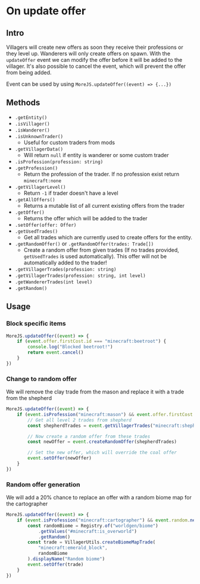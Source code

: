 # On update offer

## Intro

Villagers will create new offers as soon they receive their professions or they level up. Wanderers will only create offers on spawn. With the `updateOffer` event we can modify the offer before it will be added to the villager. It's also possible to cancel the event, which will prevent the offer from being added.

Event can be used by using `MoreJS.updateOffer((event) => {...})`

## Methods

-   `.getEntity()`
-   `.isVillager()`
-   `.isWanderer()`
-   `.isUnknownTrader()`
    -   Useful for custom traders from mods
-   `.getVillagerData()`
    -   Will return `null` if entity is wanderer or some custom trader
-   `.isProfession(profession: string)`
-   `.getProfession()`
    -   Return the profession of the trader. If no profession exist return `minecraft:none`
-   `.getVillagerLevel()`
    -   Return `-1` if trader doesn't have a level
-   `.getAllOffers()`
    -   Returns a mutable list of all current existing offers from the trader
-   `.getOffer()`
    -   Returns the offer which will be added to the trader
-   `.setOffer(offer: Offer)`
-   `.getUsedTrades()`
    -   Get all trades which are currently used to create offers for the entity.
-   `.getRandomOffer()` or `.getRandomOffer(trades: Trade[])`
    -   Create a random offer from given trades (If no trades provided, `getUsedTrades` is used automatically). This offer will not be automatically added to the trader!
-   `.getVillagerTrades(profession: string)`
-   `.getVillagerTrades(profession: string, int level)`
-   `.getWandererTrades(int level)`
-   `.getRandom()`

## Usage

### Block specific items

```js
MoreJS.updateOffer((event) => {
    if (event.offer.firstCost.id === "minecraft:beetroot") {
        console.log("Blocked beetroot!")
        return event.cancel()
    }
})
```

### Change to random offer

We will remove the clay trade from the mason and replace it with a trade from the shepherd

```js
MoreJS.updateOffer((event) => {
    if (event.isProfession("minecraft:mason") && event.offer.firstCost.id === "minecraft:clay_ball") {
        // Get all level 2 trades from shepherd
        const shepherdTrades = event.getVillagerTrades("minecraft:shepherd", 2)

        // Now create a random offer from these trades
        const newOffer = event.createRandomOffer(shepherdTrades)

        // Set the new offer, which will override the coal offer
        event.setOffer(newOffer)
    }
})
```

### Random offer generation

We will add a 20% chance to replace an offer with a random biome map for the cartographer

```js
MoreJS.updateOffer((event) => {
    if (event.isProfession("minecraft:cartographer") && event.random.nextDouble() < 0.2) {
        const randomBiome = Registry.of("worldgen/biome")
            .getValues("#minecraft:is_overworld")
            .getRandom()
        const trade = VillagerUtils.createBiomeMapTrade(
            "minecraft:emerald_block",
            randomBiome
        ).displayName("Random biome")
        event.setOffer(trade)
    }
})
```
